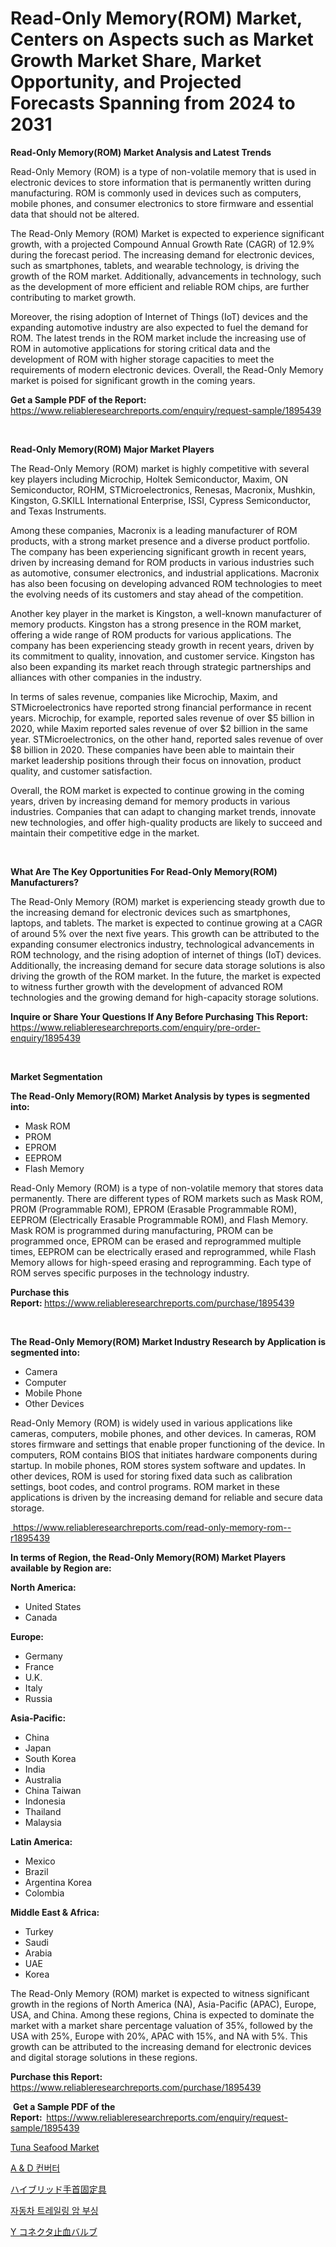 <p><h1>Read-Only Memory(ROM) Market, Centers on Aspects such as Market Growth Market Share, Market Opportunity, and Projected Forecasts Spanning from 2024 to 2031</h1></p><p><strong>Read-Only Memory(ROM) Market Analysis and Latest Trends</strong></p>
<p><p>Read-Only Memory (ROM) is a type of non-volatile memory that is used in electronic devices to store information that is permanently written during manufacturing. ROM is commonly used in devices such as computers, mobile phones, and consumer electronics to store firmware and essential data that should not be altered.</p><p>The Read-Only Memory (ROM) Market is expected to experience significant growth, with a projected Compound Annual Growth Rate (CAGR) of 12.9% during the forecast period. The increasing demand for electronic devices, such as smartphones, tablets, and wearable technology, is driving the growth of the ROM market. Additionally, advancements in technology, such as the development of more efficient and reliable ROM chips, are further contributing to market growth.</p><p>Moreover, the rising adoption of Internet of Things (IoT) devices and the expanding automotive industry are also expected to fuel the demand for ROM. The latest trends in the ROM market include the increasing use of ROM in automotive applications for storing critical data and the development of ROM with higher storage capacities to meet the requirements of modern electronic devices. Overall, the Read-Only Memory market is poised for significant growth in the coming years.</p></p>
<p><strong>Get a Sample PDF of the Report:&nbsp;</strong> <a href="https://www.reliableresearchreports.com/enquiry/request-sample/1895439">https://www.reliableresearchreports.com/enquiry/request-sample/1895439</a></p>
<p>&nbsp;</p>
<p><strong>Read-Only Memory(ROM) Major Market Players</strong></p>
<p><p>The Read-Only Memory (ROM) market is highly competitive with several key players including Microchip, Holtek Semiconductor, Maxim, ON Semiconductor, ROHM, STMicroelectronics, Renesas, Macronix, Mushkin, Kingston, G.SKILL International Enterprise, ISSI, Cypress Semiconductor, and Texas Instruments.</p><p>Among these companies, Macronix is a leading manufacturer of ROM products, with a strong market presence and a diverse product portfolio. The company has been experiencing significant growth in recent years, driven by increasing demand for ROM products in various industries such as automotive, consumer electronics, and industrial applications. Macronix has also been focusing on developing advanced ROM technologies to meet the evolving needs of its customers and stay ahead of the competition.</p><p>Another key player in the market is Kingston, a well-known manufacturer of memory products. Kingston has a strong presence in the ROM market, offering a wide range of ROM products for various applications. The company has been experiencing steady growth in recent years, driven by its commitment to quality, innovation, and customer service. Kingston has also been expanding its market reach through strategic partnerships and alliances with other companies in the industry.</p><p>In terms of sales revenue, companies like Microchip, Maxim, and STMicroelectronics have reported strong financial performance in recent years. Microchip, for example, reported sales revenue of over $5 billion in 2020, while Maxim reported sales revenue of over $2 billion in the same year. STMicroelectronics, on the other hand, reported sales revenue of over $8 billion in 2020. These companies have been able to maintain their market leadership positions through their focus on innovation, product quality, and customer satisfaction. </p><p>Overall, the ROM market is expected to continue growing in the coming years, driven by increasing demand for memory products in various industries. Companies that can adapt to changing market trends, innovate new technologies, and offer high-quality products are likely to succeed and maintain their competitive edge in the market.</p></p>
<p>&nbsp;</p>
<p><strong>What Are The Key Opportunities For Read-Only Memory(ROM) Manufacturers?</strong></p>
<p><p>The Read-Only Memory (ROM) market is experiencing steady growth due to the increasing demand for electronic devices such as smartphones, laptops, and tablets. The market is expected to continue growing at a CAGR of around 5% over the next five years. This growth can be attributed to the expanding consumer electronics industry, technological advancements in ROM technology, and the rising adoption of internet of things (IoT) devices. Additionally, the increasing demand for secure data storage solutions is also driving the growth of the ROM market. In the future, the market is expected to witness further growth with the development of advanced ROM technologies and the growing demand for high-capacity storage solutions.</p></p>
<p><strong>Inquire or Share Your Questions If Any Before Purchasing This Report:</strong> <a href="https://www.reliableresearchreports.com/enquiry/pre-order-enquiry/1895439">https://www.reliableresearchreports.com/enquiry/pre-order-enquiry/1895439</a></p>
<p>&nbsp;</p>
<p><strong>Market Segmentation</strong></p>
<p><strong>The Read-Only Memory(ROM) Market Analysis by types is segmented into:</strong></p>
<p><ul><li>Mask ROM</li><li>PROM</li><li>EPROM</li><li>EEPROM</li><li>Flash Memory</li></ul></p>
<p><p>Read-Only Memory (ROM) is a type of non-volatile memory that stores data permanently. There are different types of ROM markets such as Mask ROM, PROM (Programmable ROM), EPROM (Erasable Programmable ROM), EEPROM (Electrically Erasable Programmable ROM), and Flash Memory. Mask ROM is programmed during manufacturing, PROM can be programmed once, EPROM can be erased and reprogrammed multiple times, EEPROM can be electrically erased and reprogrammed, while Flash Memory allows for high-speed erasing and reprogramming. Each type of ROM serves specific purposes in the technology industry.</p></p>
<p><strong>Purchase this Report:&nbsp;</strong><a href="https://www.reliableresearchreports.com/purchase/1895439">https://www.reliableresearchreports.com/purchase/1895439</a></p>
<p>&nbsp;</p>
<p><strong>The Read-Only Memory(ROM) Market Industry Research by Application is segmented into:</strong></p>
<p><ul><li>Camera</li><li>Computer</li><li>Mobile Phone</li><li>Other Devices</li></ul></p>
<p><p>Read-Only Memory (ROM) is widely used in various applications like cameras, computers, mobile phones, and other devices. In cameras, ROM stores firmware and settings that enable proper functioning of the device. In computers, ROM contains BIOS that initiates hardware components during startup. In mobile phones, ROM stores system software and updates. In other devices, ROM is used for storing fixed data such as calibration settings, boot codes, and control programs.	ROM market in these applications is driven by the increasing demand for reliable and secure data storage.</p></p>
<p><a href="https://www.reliableresearchreports.com/read-only-memory-rom--r1895439">&nbsp;https://www.reliableresearchreports.com/read-only-memory-rom--r1895439</a></p>
<p><strong>In terms of Region, the Read-Only Memory(ROM) Market Players available by Region are:</strong></p>
<p>
    <p> <strong> North America: </strong>
        <ul>
            <li>United States</li>
            <li>Canada</li>
        </ul>
        </p> 
    <p> <strong> Europe: </strong>
        <ul>
            <li>Germany</li>
            <li>France</li>
            <li>U.K.</li>
            <li>Italy</li>
            <li>Russia</li>
        </ul>
        </p> 
    <p> <strong> Asia-Pacific: </strong>
        <ul>
            <li>China</li>
            <li>Japan</li>
            <li>South Korea</li>
            <li>India</li>
            <li>Australia</li>
            <li>China Taiwan</li>
            <li>Indonesia</li>
            <li>Thailand</li>
            <li>Malaysia</li>
        </ul>
        </p> 
    <p> <strong> Latin America: </strong>
        <ul>
            <li>Mexico</li>
            <li>Brazil</li>
            <li>Argentina Korea</li>
            <li>Colombia</li>
        </ul>
        </p> 
    <p> <strong> Middle East & Africa: </strong>
        <ul>
            <li>Turkey</li>
            <li>Saudi</li>
            <li>Arabia</li>
            <li>UAE</li>
            <li>Korea</li>
        </ul>
    </p>
    </p>
<p><p>The Read-Only Memory (ROM) market is expected to witness significant growth in the regions of North America (NA), Asia-Pacific (APAC), Europe, USA, and China. Among these regions, China is expected to dominate the market with a market share percentage valuation of 35%, followed by the USA with 25%, Europe with 20%, APAC with 15%, and NA with 5%. This growth can be attributed to the increasing demand for electronic devices and digital storage solutions in these regions.</p></p>
<p><strong>Purchase this Report: </strong><a href="https://www.reliableresearchreports.com/purchase/1895439">https://www.reliableresearchreports.com/purchase/1895439</a></p>
<p>&nbsp;<strong>Get a Sample PDF of the Report:&nbsp;&nbsp;</strong><a href="https://www.reliableresearchreports.com/enquiry/request-sample/1895439">https://www.reliableresearchreports.com/enquiry/request-sample/1895439</a></p>
<p><strong></strong></p>
<p><p><a href="https://issuu.com/reportprime-2/docs/tuna-seafood-market-size-2030.pptx">Tuna Seafood Market</a></p><p><a href="https://medium.com/@lowellleke20231/2024%EB%85%84%EB%B6%80%ED%84%B0-2031%EB%85%84%EA%B9%8C%EC%A7%80%EC%9D%98-a-amp-d-%EC%BB%A8%EB%B2%84%ED%84%B0-%EC%8B%9C%EC%9E%A5-%EC%A0%90%EC%9C%A0%EC%9C%A8%EA%B3%BC-%EA%B2%BD%EC%9F%81-landscape%EC%97%90-%EB%8C%80%ED%95%9C-%ED%86%B5%EC%B0%B0%EB%A0%A5-4beda9355583">A & D 컨버터</a></p><p><a href="https://github.com/ChloeConn27/Market-Research-Report-List-1/blob/main/2341978114990.md">ハイブリッド手首固定具</a></p><p><a href="https://github.com/valroy852/Market-Research-Report-List-1/blob/main/2123514111295.md">자동차 트레일링 암 부싱</a></p><p><a href="https://medium.com/@hraymond91428/y-%E3%82%B3%E3%83%8D%E3%82%AF%E3%82%BF%E6%AD%A2%E8%A1%80%E5%BC%81%E5%B8%82%E5%A0%B4%E3%81%B8%E3%81%AE%E6%B7%B1%E3%81%84%E6%8E%98%E3%82%8A%E4%B8%8B%E3%81%92-%E3%83%88%E3%83%AC%E3%83%B3%E3%83%89-%E5%B8%82%E5%A0%B4%E3%82%BB%E3%82%B0%E3%83%A1%E3%83%B3%E3%83%86%E3%83%BC%E3%82%B7%E3%83%A7%E3%83%B3-%E7%AB%B6%E4%BA%89%E5%88%86%E6%9E%90-a362cb9a0c44">Y コネクタ止血バルブ</a></p></p>